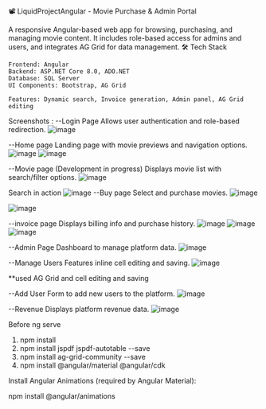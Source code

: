 📽️ LiquidProjectAngular - Movie Purchase & Admin Portal

A responsive Angular-based web app for browsing, purchasing, and managing movie content. It includes role-based access for admins and users, and integrates AG Grid for data management.
🛠️ Tech Stack

    Frontend: Angular
    Backend: ASP.NET Core 8.0, ADO.NET
    Database: SQL Server
    UI Components: Bootstrap, AG Grid
    
    Features: Dynamic search, Invoice generation, Admin panel, AG Grid editing
  

Screenshots : 
--Login Page
Allows user authentication and role-based redirection.
![image](https://github.com/user-attachments/assets/42894b6d-7fc8-4d8b-b6a2-7146d669ae47)

--Home page 
Landing page with movie previews and navigation options.
![image](https://github.com/user-attachments/assets/9a27c8db-2f40-46eb-bcbb-d6f3a304f00a)
![image](https://github.com/user-attachments/assets/d76e8c3f-8bc6-4511-8408-bba416e9f1f3)

--Movie page (Development in progress)
Displays movie list with search/filter options.
![image](https://github.com/user-attachments/assets/39cdc06b-1513-4cd3-a8a5-0b2ca06ae85c)

Search in action
![image](https://github.com/user-attachments/assets/2efb448e-d376-40a1-9cdb-c9814f3be452)
--Buy page 
Select and purchase movies.
![image](https://github.com/user-attachments/assets/b0a339be-b15c-4675-a1cb-1aa250771307)

![image](https://github.com/user-attachments/assets/33352fa6-347d-48d2-b6dc-d409d1d48925)

--invoice page 
Displays billing info and purchase history.
![image](https://github.com/user-attachments/assets/8e22232f-0ef1-402c-942f-8dd65906443b)
![image](https://github.com/user-attachments/assets/c18f843c-7b7f-4a53-b6c7-dc924c05c077)
![image](https://github.com/user-attachments/assets/da26bc40-500b-47a4-8dd4-2eaab3147234)

--Admin Page 
Dashboard to manage platform data.
![image](https://github.com/user-attachments/assets/6a50d605-5c63-4559-a3b8-f00bf1adb9b0)


--Manage Users
Features inline cell editing and saving.
![image](https://github.com/user-attachments/assets/b2c75eda-13ee-452d-998a-6832869aaab1)

**used AG Grid and cell editing and saving

--Add User
Form to add new users to the platform.
![image](https://github.com/user-attachments/assets/c19a3e7f-2e4b-414a-9a60-1351e410b829)

--Revenue 
Displays platform revenue data.
![image](https://github.com/user-attachments/assets/c4197c78-89eb-40c5-a89c-b919cc3019d7)


Before ng serve
1. npm install
2. npm install jspdf jspdf-autotable --save
3. npm install ag-grid-community --save
4. npm install @angular/material @angular/cdk

Install Angular Animations (required by Angular Material):


npm install @angular/animations

